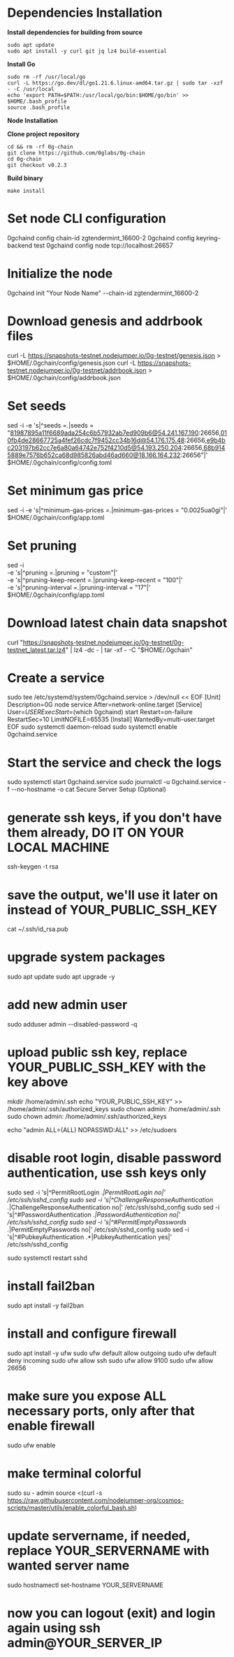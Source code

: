 # Dependencies Installation

**Install dependencies for building from source**
```
sudo apt update
sudo apt install -y curl git jq lz4 build-essential
```

**Install Go**
```
sudo rm -rf /usr/local/go
curl -L https://go.dev/dl/go1.21.6.linux-amd64.tar.gz | sudo tar -xzf - -C /usr/local
echo 'export PATH=$PATH:/usr/local/go/bin:$HOME/go/bin' >> $HOME/.bash_profile
source .bash_profile
```

**Node Installation**

**Clone project repository**
```
cd && rm -rf 0g-chain
git clone https://github.com/0glabs/0g-chain
cd 0g-chain
git checkout v0.2.3
```

**Build binary**
```
make install
```

# Set node CLI configuration
0gchaind config chain-id zgtendermint_16600-2
0gchaind config keyring-backend test
0gchaind config node tcp://localhost:26657

# Initialize the node
0gchaind init "Your Node Name" --chain-id zgtendermint_16600-2

# Download genesis and addrbook files
curl -L https://snapshots-testnet.nodejumper.io/0g-testnet/genesis.json > $HOME/.0gchain/config/genesis.json
curl -L https://snapshots-testnet.nodejumper.io/0g-testnet/addrbook.json > $HOME/.0gchain/config/addrbook.json

# Set seeds
sed -i -e 's|^seeds *=.*|seeds = "81987895a11f6689ada254c6b57932ab7ed909b6@54.241.167.190:26656,010fb4de28667725a4fef26cdc7f9452cc34b16d@54.176.175.48:26656,e9b4bc203197b62cc7e6a80a64742e752f4210d5@54.193.250.204:26656,68b9145889e7576b652ca68d985826abd46ad660@18.166.164.232:26656"|' $HOME/.0gchain/config/config.toml

# Set minimum gas price
sed -i -e 's|^minimum-gas-prices *=.*|minimum-gas-prices = "0.0025ua0gi"|' $HOME/.0gchain/config/app.toml

# Set pruning
sed -i \
  -e 's|^pruning *=.*|pruning = "custom"|' \
  -e 's|^pruning-keep-recent *=.*|pruning-keep-recent = "100"|' \
  -e 's|^pruning-interval *=.*|pruning-interval = "17"|' \
  $HOME/.0gchain/config/app.toml

# Download latest chain data snapshot
curl "https://snapshots-testnet.nodejumper.io/0g-testnet/0g-testnet_latest.tar.lz4" | lz4 -dc - | tar -xf - -C "$HOME/.0gchain"

# Create a service
sudo tee /etc/systemd/system/0gchaind.service > /dev/null << EOF
[Unit]
Description=0G node service
After=network-online.target
[Service]
User=$USER
ExecStart=$(which 0gchaind) start
Restart=on-failure
RestartSec=10
LimitNOFILE=65535
[Install]
WantedBy=multi-user.target
EOF
sudo systemctl daemon-reload
sudo systemctl enable 0gchaind.service

# Start the service and check the logs
sudo systemctl start 0gchaind.service
sudo journalctl -u 0gchaind.service -f --no-hostname -o cat
Secure Server Setup (Optional)

# generate ssh keys, if you don't have them already, DO IT ON YOUR LOCAL MACHINE
ssh-keygen -t rsa

# save the output, we'll use it later on instead of YOUR_PUBLIC_SSH_KEY
cat ~/.ssh/id_rsa.pub
# upgrade system packages
sudo apt update
sudo apt upgrade -y

# add new admin user
sudo adduser admin --disabled-password -q

# upload public ssh key, replace YOUR_PUBLIC_SSH_KEY with the key above
mkdir /home/admin/.ssh
echo "YOUR_PUBLIC_SSH_KEY" >> /home/admin/.ssh/authorized_keys
sudo chown admin: /home/admin/.ssh
sudo chown admin: /home/admin/.ssh/authorized_keys

echo "admin ALL=(ALL) NOPASSWD:ALL" >> /etc/sudoers

# disable root login, disable password authentication, use ssh keys only
sudo sed -i 's|^PermitRootLogin .*|PermitRootLogin no|' /etc/ssh/sshd_config
sudo sed -i 's|^ChallengeResponseAuthentication .*|ChallengeResponseAuthentication no|' /etc/ssh/sshd_config
sudo sed -i 's|^#PasswordAuthentication .*|PasswordAuthentication no|' /etc/ssh/sshd_config
sudo sed -i 's|^#PermitEmptyPasswords .*|PermitEmptyPasswords no|' /etc/ssh/sshd_config
sudo sed -i 's|^#PubkeyAuthentication .*|PubkeyAuthentication yes|' /etc/ssh/sshd_config

sudo systemctl restart sshd

# install fail2ban
sudo apt install -y fail2ban

# install and configure firewall
sudo apt install -y ufw
sudo ufw default allow outgoing
sudo ufw default deny incoming
sudo ufw allow ssh
sudo ufw allow 9100
sudo ufw allow 26656

# make sure you expose ALL necessary ports, only after that enable firewall
sudo ufw enable

# make terminal colorful
sudo su - admin
source <(curl -s https://raw.githubusercontent.com/nodejumper-org/cosmos-scripts/master/utils/enable_colorful_bash.sh)

# update servername, if needed, replace YOUR_SERVERNAME with wanted server name
sudo hostnamectl set-hostname YOUR_SERVERNAME

# now you can logout (exit) and login again using ssh admin@YOUR_SERVER_IP
